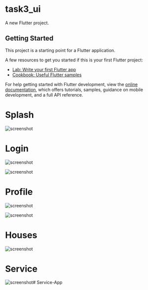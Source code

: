 # task3_ui

A new Flutter project.

## Getting Started

This project is a starting point for a Flutter application.

A few resources to get you started if this is your first Flutter project:

- [Lab: Write your first Flutter app](https://docs.flutter.dev/get-started/codelab)
- [Cookbook: Useful Flutter samples](https://docs.flutter.dev/cookbook)

For help getting started with Flutter development, view the
[online documentation](https://docs.flutter.dev/), which offers tutorials,
samples, guidance on mobile development, and a full API reference.


# Splash

![screenshot](images/splash.png)

# Login
![screenshot](images/login.png)

![screenshot](images/signup.png)

# Profile
![screenshot](images/screen1.png)

![screenshot](images/screen2.png)


# Houses
![screenshot](images/houses.png)


# Service
![screenshot](images/services.png)#   S e r v i c e - A p p  
 